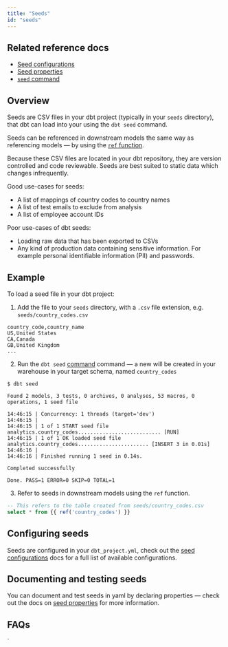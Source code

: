 ```yaml
---
title: "Seeds"
id: "seeds"
---
```

## Related reference docs
* [Seed configurations](seed-configs)
* [Seed properties](seed-properties)
* [`seed` command](seed)

## Overview
Seeds are CSV files in your dbt project (typically in your `seeds` directory), that dbt can load into your <Term id="data-warehouse" /> using the `dbt seed` command.

Seeds can be referenced in downstream models the same way as referencing models — by using the [`ref` function](/reference/dbt-jinja-functions/ref).

Because these CSV files are located in your dbt repository, they are version controlled and code reviewable. Seeds are best suited to static data which changes infrequently.

Good use-cases for seeds:
* A list of mappings of country codes to country names
* A list of test emails to exclude from analysis
* A list of employee account IDs

Poor use-cases of dbt seeds:
* Loading raw data that has been exported to CSVs
* Any kind of production data containing sensitive information. For example
personal identifiable information (PII) and passwords.


## Example
To load a seed file in your dbt project:
1. Add the file to your `seeds` directory, with a `.csv` file extension, e.g. `seeds/country_codes.csv`

<File name='seeds/country_codes.csv'>

```text
country_code,country_name
US,United States
CA,Canada
GB,United Kingdom
...
```

</File>

2. Run the `dbt seed` [command](seed) command — a new <Term id="table" /> will be created in your warehouse in your target schema, named `country_codes`
```
$ dbt seed

Found 2 models, 3 tests, 0 archives, 0 analyses, 53 macros, 0 operations, 1 seed file

14:46:15 | Concurrency: 1 threads (target='dev')
14:46:15 |
14:46:15 | 1 of 1 START seed file analytics.country_codes........................... [RUN]
14:46:15 | 1 of 1 OK loaded seed file analytics.country_codes....................... [INSERT 3 in 0.01s]
14:46:16 |
14:46:16 | Finished running 1 seed in 0.14s.

Completed successfully

Done. PASS=1 ERROR=0 SKIP=0 TOTAL=1
```

3. Refer to seeds in downstream models using the `ref` function.

<File name='models/orders.sql'>

```sql
-- This refers to the table created from seeds/country_codes.csv
select * from {{ ref('country_codes') }}
```

</File>

## Configuring seeds
Seeds are configured in your `dbt_project.yml`, check out the [seed configurations](reference/seed-configs.md) docs for a full list of available configurations.


## Documenting and testing seeds
You can document and test seeds in yaml by declaring properties — check out the docs on [seed properties](seed-properties) for more information.

## FAQs
<FAQ src="Seeds/load-raw-data-with-seed" />
<FAQ src="Tests/configurable-data-path" />
<FAQ src="Seeds/full-refresh-seed" />
<FAQ src="Tests/testing-seeds" />
<FAQ src="Seeds/seed-datatypes" />
<FAQ src="Runs/run-downstream-of-seed" />
<FAQ src="Seeds/leading-zeros-in-seed" />
<FAQ src="Seeds/build-one-seed" />
<FAQ src="Seeds/seed-hooks" />

<Snippet src="discourse-help-feed-header" />`
<DiscourseHelpFeed tags="seeds"/>
